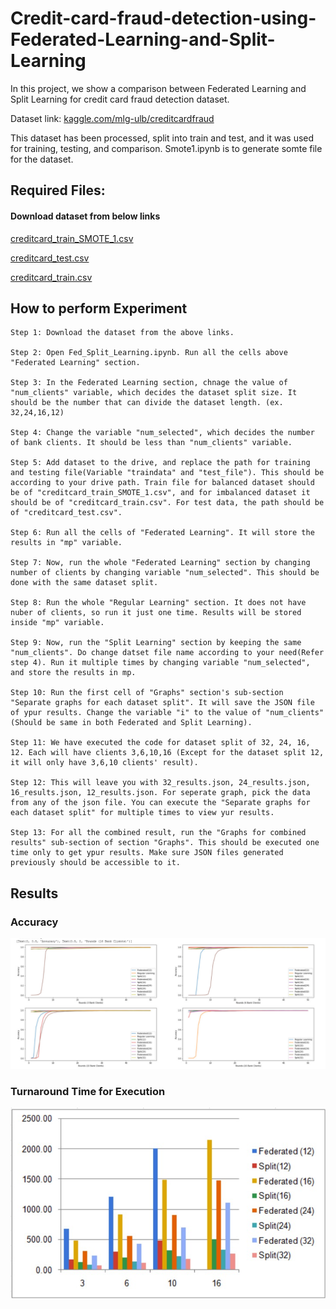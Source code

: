 # Credit-card-fraud-detection-using-Federated-Learning-and-Split-Learning

In this project, we show a comparison between Federated Learning and Split Learning for credit card fraud detection dataset.

Dataset link: [kaggle.com/mlg-ulb/creditcardfraud](https://www.kaggle.com/mlg-ulb/creditcardfraud)

This dataset has been processed, split into train and test, and it was used for training, testing, and comparison. Smote1.ipynb is to generate somte file for the dataset.

## Required Files:
#### Download dataset from below links
   [creditcard_train_SMOTE_1.csv](https://drive.google.com/file/d/1vEFjrA5I08dVPEslMVixJG0Kjl9bW44V/view?usp=sharing)

   [creditcard_test.csv](https://drive.google.com/file/d/1rJlgEOpakousK-83fKKNg9xrjfPvU8sf/view?usp=sharing)

   [creditcard_train.csv](https://drive.google.com/file/d/1nnRE2v7J-zt5xyR9dy9QCwE1cShkDKH9/view?usp=sharing)

## How to perform Experiment
    Step 1: Download the dataset from the above links.

    Step 2: Open Fed_Split_Learning.ipynb. Run all the cells above "Federated Learning" section.

    Step 3: In the Federated Learning section, chnage the value of "num_clients" variable, which decides the dataset split size. It should be the number that can divide the dataset length. (ex. 32,24,16,12)

    Step 4: Change the variable "num_selected", which decides the number of bank clients. It should be less than "num_clients" variable. 

    Step 5: Add dataset to the drive, and replace the path for training and testing file(Variable "traindata" and "test_file"). This should be according to your drive path. Train file for balanced dataset should be of "creditcard_train_SMOTE_1.csv", and for imbalanced dataset it should be of "creditcard_train.csv". For test data, the path should be of "creditcard_test.csv".

    Step 6: Run all the cells of "Federated Learning". It will store the results in "mp" variable.

    Step 7: Now, run the whole "Federated Learning" section by changing number of clients by changing variable "num_selected". This should be done with the same dataset split.

    Step 8: Run the whole "Regular Learning" section. It does not have nuber of clients, so run it just one time. Results will be stored inside "mp" variable.

    Step 9: Now, run the "Split Learning" section by keeping the same "num_clients". Do change datset file name according to your need(Refer step 4). Run it multiple times by changing variable "num_selected", and store the results in mp. 

    Step 10: Run the first cell of "Graphs" section's sub-section "Separate graphs for each dataset split". It will save the JSON file of ypur results. Change the variable "i" to the value of "num_clients"(Should be same in both Federated and Split Learning).

    Step 11: We have executed the code for dataset split of 32, 24, 16, 12. Each will have clients 3,6,10,16 (Except for the dataset split 12, it will only have 3,6,10 clients' result).

    Step 12: This will leave you with 32_results.json, 24_results.json, 16_results.json, 12_results.json. For seperate graph, pick the data from any of the json file. You can execute the "Separate graphs for each dataset split" for multiple times to view yur results.

    Step 13: For all the combined result, run the "Graphs for combined results" sub-section of section "Graphs". This should be executed one time only to get ypur results. Make sure JSON files generated previously should be accessible to it.

## Results

### Accuracy

![Accuracy](Experiment_Results/Combined%20Graphs/Accuracy.jpeg)

### Turnaround Time for Execution
![Turn Around Time](Experiment_Results/TAT.jpeg)

